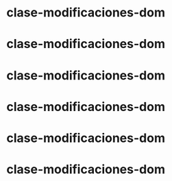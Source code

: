 # clase-modificaciones-dom
# clase-modificaciones-dom
# clase-modificaciones-dom
# clase-modificaciones-dom
# clase-modificaciones-dom
# clase-modificaciones-dom
